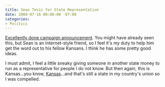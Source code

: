 ```yaml
---
title: Sean Tevis for State Representative
date: 2008-07-16 00:00:00 -07:00
categories:
- Politics
---
```


<p><a href="http://seantevis.com/kansas/3000/running-for-office-xkcd-style/">Excellently done campaign announcement</a>. You might have already seen this, but Sean is an Internet-style friend, so I feel it's my duty to help him get the word out to his fellow Kansans. I think he has some pretty good ideas.</p>

<p>I must admit, I feel a little sneaky giving someone in another state money to run as a representative for people I do not know. But then again, this is Kansas…you know, <a href="http://www.washingtonpost.com/wp-dyn/content/article/2005/11/08/AR2005110801211.html">Kansas</a>…and that's still a state in my country's union so I was compelled.</p>
